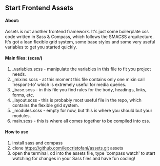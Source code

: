 ## Start Frontend Assets

#### About:

Assets is not another frontend framework. It's just some boilerplate css code written in Sass & Compass, which follows the SMACSS arquitecture. It's got a lean flexible grid system, some base styles and some very useful variables to get you started quickly.

#### Main files: (scss/)

1. _variables.scss - manipulate the variables in this file to fit you project needs.
2. _mixins.scss - at this moment this file contains only one mixin call 'respont-to' which is extremely useful for media queries.
3. _base.scss - in this file you find rules for the body, headings, links, forms, etc.
4. _layout.scss - this is probably most useful file in the repo, which contains the flexible grid system.
5. _modules.scss - empty for now, but this is where you should but your modules.
6. main.scss - this is where all comes together to be compiled into css.

#### How to use

1. install sass and compass
2. clone https://github.com/leocristofani/assets.git assets
3. open the terminal, cd into the assets file, type 'compass watch' to start watching for changes in your Sass files and have fun coding!
